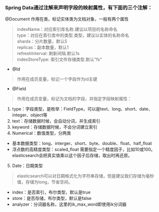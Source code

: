 ### Spring Data通过注解来声明字段的映射属性，有下面的三个注解：

 @Document 作用在类，标记实体类为文档对象，一般有两个属性
> indexName：对应索引库名称.建议以项目的名称命名<br>
> type：对应在索引库中的类型.类型，建议以实体的名称命名<br>
> shards：分片数量，默认5<br>
> replicas：副本数量，默认1<br>
> refreshInterval: 刷新间隔.默认1s<br>
> indexStoreType: 索引文件存储类型.默认"fs"
- @Id 
>作用在成员变量，标记一个字段作为id主键
- @Field 
> 作用在成员变量，标记为文档的字段，并指定字段映射属性：
1. type：字段类型，是枚举：FieldType，可以是text、long、short、date、integer、object等
2. text：存储数据时候，会自动分词，并生成索引
3. keyword：存储数据时候，不会分词建立索引
4. Numerical：数值类型，分两类
* 基本数据类型：long、interger、short、byte、double、float、half_float
* 浮点数的高精度类型：scaled_float
需要指定一个精度因子，比如10或100。elasticsearch会把真实值乘以这个因子后存储，取出时再还原。
5. Date：日期类型
> elasticsearch可以对日期格式化为字符串存储，但是建议我们存储为毫秒值，存储为long，节省空间。
* index：是否索引，布尔类型，默认是true
* store：是否存储，布尔类型，默认是false
* analyzer：分词器名称，这里的ik_max_word即使用ik分词器
